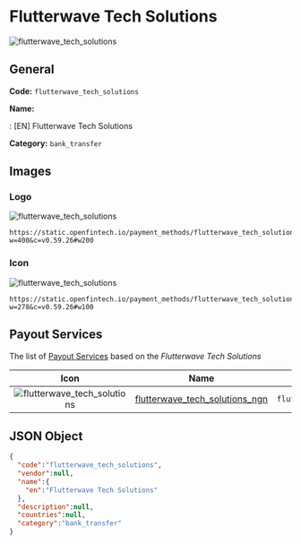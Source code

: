 
# Flutterwave Tech Solutions 
![flutterwave_tech_solutions](https://static.openfintech.io/payment_methods/flutterwave_tech_solutions/logo.svg?w=400&c=v0.59.26#w200)  

## General 
**Code:** `flutterwave_tech_solutions` 
 
**Name:** 
 
:	[EN] Flutterwave Tech Solutions 
 
**Category:** `bank_transfer` 
 

## Images 

### Logo 
![flutterwave_tech_solutions](https://static.openfintech.io/payment_methods/flutterwave_tech_solutions/logo.svg?w=400&c=v0.59.26#w200)  

```
https://static.openfintech.io/payment_methods/flutterwave_tech_solutions/logo.svg?w=400&c=v0.59.26#w200
```  

### Icon 
![flutterwave_tech_solutions](https://static.openfintech.io/payment_methods/flutterwave_tech_solutions/icon.svg?w=278&c=v0.59.26#w100)  

```
https://static.openfintech.io/payment_methods/flutterwave_tech_solutions/icon.svg?w=278&c=v0.59.26#w100
```  

## Payout Services 
 
The list of [Payout Services](/payout-services/) based on the _Flutterwave Tech Solutions_ 

|Icon|Name|Code| 
|:---:|:---:|:---:| 
|![flutterwave_tech_solutions](https://static.openfintech.io/payout_methods/flutterwave_tech_solutions/icon.svg?w=278&c=v0.59.26#w40) |[flutterwave_tech_solutions_ngn](/payout-services/flutterwave_tech_solutions_ngn/)|`flutterwave_tech_solutions_ngn`| 
 

## JSON Object 

```json
{
  "code":"flutterwave_tech_solutions",
  "vendor":null,
  "name":{
    "en":"Flutterwave Tech Solutions"
  },
  "description":null,
  "countries":null,
  "category":"bank_transfer"
}
```  
